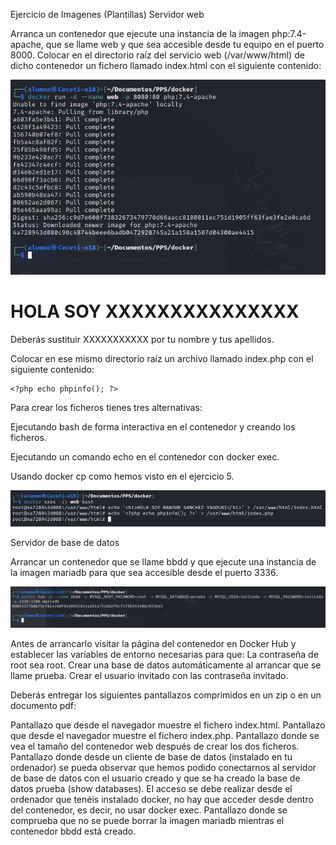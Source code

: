 Ejercicio de Imagenes (Plantillas)
Servidor web

Arranca un contenedor que ejecute una instancia de la imagen php:7.4-apache, que se llame web y que sea accesible desde tu equipo en el puerto 8000.
Colocar en el directorio raíz del servicio web (/var/www/html) de dicho contenedor un fichero llamado index.html con el siguiente contenido:

![](/imagenes/C6.png)

<h1>HOLA SOY XXXXXXXXXXXXXXX</h1>

Deberás sustituir XXXXXXXXXXX por tu nombre y tus apellidos.

Colocar en ese mismo directorio raíz un archivo llamado index.php con el siguiente contenido:

    <?php echo phpinfo(); ?>

Para crear los ficheros tienes tres alternativas:
        
Ejecutando bash de forma interactiva en el contenedor y creando los ficheros.

Ejecutando un comando echo en el contenedor con docker exec.

Usando docker cp como hemos visto en el ejercicio 5.

![](/imagenes/C8.png)

Servidor de base de datos

Arrancar un contenedor que se llame bbdd y que ejecute una instancia de la imagen mariadb para que sea accesible desde el puerto 3336.

![](/imagenes/C7.png)

Antes de arrancarlo visitar la página del contenedor en Docker Hub y establecer las variables de entorno necesarias para que:
        La contraseña de root sea root.
        Crear una base de datos automáticamente al arrancar que se llame prueba.
        Crear el usuario invitado con las contraseña invitado.

Deberás entregar los siguientes pantallazos comprimidos en un zip o en un documento pdf:

Pantallazo que desde el navegador muestre el fichero index.html.
Pantallazo que desde el navegador muestre el fichero index.php.
Pantallazo donde se vea el tamaño del contenedor web después de crear los dos ficheros.
Pantallazo donde desde un cliente de base de datos (instalado en tu ordenador) se pueda observar que hemos podido conectarnos al servidor de base de datos con el usuario creado y que se ha creado la base de datos prueba (show databases). El acceso se debe realizar desde el ordenador que tenéis instalado docker, no hay que acceder desde dentro del contenedor, es decir, no usar docker exec.
Pantallazo donde se comprueba que no se puede borrar la imagen mariadb mientras el contenedor bbdd está creado.

